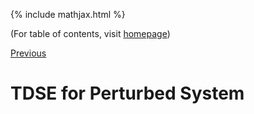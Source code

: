 {% include mathjax.html %}

(For table of contents, visit [homepage](/README.md))

[Previous](PIB_TDSE.md)

# TDSE for Perturbed System
